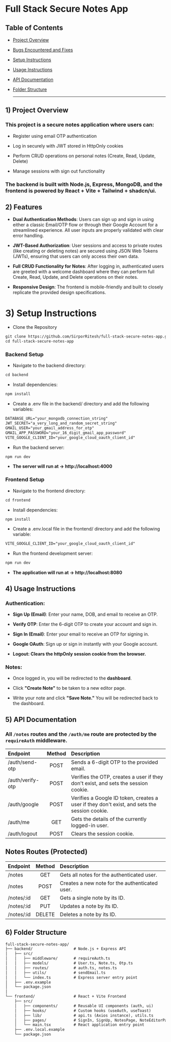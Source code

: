 # Full Stack Secure Notes App

## Table of Contents

- [Project Overview](#1-project-overview)
- [Bugs Encountered and Fixes](#2-features)
- [Setup Instructions](#3-setup-instructions)
- [Usage Instructions](#4-usage-instructions)
- [API Documentation](#5-api-documentation)
- [Folder Structure](#6-folder-structure)

  ---


## 1) Project Overview

### This project is a secure notes application where users can:

- Register using email OTP authentication

- Log in securely with JWT stored in HttpOnly cookies

- Perform CRUD operations on personal notes (Create, Read, Update, Delete)

- Manage sessions with sign out functionality

### The backend is built with Node.js, Express, MongoDB, and the frontend is powered by React + Vite + Tailwind + shadcn/ui.

## 2) Features

- **Dual Authentication Methods**: Users can sign up and sign in using either a classic Email/OTP flow or through their Google Account for a streamlined experience. All user inputs are properly validated with clear error handling.

- **JWT-Based Authorization**: User sessions and access to private routes (like creating or deleting notes) are secured using JSON Web Tokens (JWTs), ensuring that users can only access their own data.

- **Full CRUD Functionality for Notes**: After logging in, authenticated users are greeted with a welcome dashboard where they can perform full Create, Read, Update, and Delete operations on their notes.

- **Responsive Design**: The frontend is mobile-friendly and built to closely replicate the provided design specifications.




# 3) Setup Instructions

- Clone the Repository
```markdown
git clone https://github.com/SirporRitesh/full-stack-secure-notes-app.git
cd full-stack-secure-notes-app
```

### Backend Setup
- Navigate to the backend directory:

```markdown
cd backend
```
- Install dependencies:

```markdown
npm install
```

- Create a .env file in the backend/ directory and add the following variables:

```markdown
DATABASE_URL="your_mongodb_connection_string"
JWT_SECRET="a_very_long_and_random_secret_string"
GMAIL_USER="your_gmail_address_for_otp"
GMAIL_APP_PASSWORD="your_16_digit_gmail_app_password"
VITE_GOOGLE_CLIENT_ID="your_google_cloud_oauth_client_id"
```
- Run the backend server:

```markdown
npm run dev
```
- **The server will run at → http://localhost:4000**

### Frontend Setup
- Navigate to the frontend directory:

```markdown
cd frontend
```
- Install dependencies:
  
```markdown
npm install
```

- Create a .env.local file in the frontend/ directory and add the following variable:

```markdown
VITE_GOOGLE_CLIENT_ID="your_google_cloud_oauth_client_id"
```

- Run the frontend development server:

```markdown
npm run dev
```
- **The application will run at → http://localhost:8080**


## 4) Usage Instructions

### Authentication:

- **Sign Up (Email)**: Enter your name, DOB, and email to receive an OTP.

- **Verify OTP**: Enter the 6-digit OTP to create your account and sign in.

- **Sign In (Email)**: Enter your email to receive an OTP for signing in.

- **Google OAuth**: Sign up or sign in instantly with your Google account.

- **Logout: Clears the httpOnly session cookie from the browser.**

### Notes:

- Once logged in, you will be redirected to the **dashboard**.

- Click **"Create Note"** to be taken to a new editor page.

- Write your note and click **"Save Note."** You will be redirected back to the dashboard.



## 5) API Documentation

### All `/notes` routes and the `/auth/me` route are protected by the `requireAuth` middleware.  

| Endpoint        | Method | Description                                                                 |
| :-------------- | :----: | :-------------------------------------------------------------------------- |
| /auth/send-otp  | POST   | Sends a 6-digit OTP to the provided email.                                  |
| /auth/verify-otp| POST   | Verifies the OTP, creates a user if they don't exist, and sets the session cookie. |
| /auth/google    | POST   | Verifies a Google ID token, creates a user if they don't exist, and sets the session cookie. |
| /auth/me        | GET    | Gets the details of the currently logged-in user.                           |
| /auth/logout    | POST   | Clears the session cookie.                                                  |


## Notes Routes (Protected)

| Endpoint    | Method | Description                                    |
| :---------- | :----: | :--------------------------------------------- |
| /notes      | GET    | Gets all notes for the authenticated user.     |
| /notes      | POST   | Creates a new note for the authenticated user. |
| /notes/:id  | GET    | Gets a single note by its ID.                  |
| /notes/:id  | PUT    | Updates a note by its ID.                      |
| /notes/:id  | DELETE | Deletes a note by its ID.                      |



## 6) Folder Structure
```markdown
full-stack-secure-notes-app/
├── backend/                  # Node.js + Express API
│   ├── src/
│   │   ├── middleware/       # requireAuth.ts
│   │   ├── models/           # User.ts, Note.ts, Otp.ts
│   │   ├── routes/           # auth.ts, notes.ts
│   │   ├── utils/            # sendEmail.ts
│   │   └── index.ts          # Express server entry point
│   ├── .env.example
│   └── package.json
│
└── frontend/                 # React + Vite Frontend
    ├── src/
    │   ├── components/       # Reusable UI components (auth, ui)
    │   ├── hooks/            # Custom hooks (useAuth, useToast)
    │   ├── lib/              # api.ts (Axios instance), utils.ts
    │   ├── pages/            # SignIn, SignUp, NotesPage, NoteEditorPage
    │   └── main.tsx          # React application entry point
    ├── .env.local.example
    └── package.json

```

